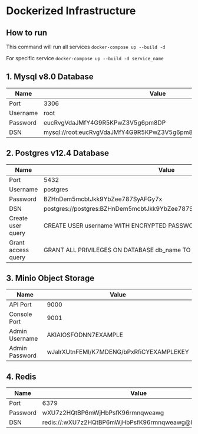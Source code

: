 # Dockerized Infrastructure

## How to run

This command will run all services
`docker-compose up --build -d`

For specific service 
`docker-compose up --build -d service_name`

## 1. Mysql v8.0 Database

|Name|Value|
|----|------|
|Port|3306|
|Username|root|
|Password|eucRvgVdaJMfY4G9R5KPwZ3V5g6pm8DP|
|DSN|mysql://root:eucRvgVdaJMfY4G9R5KPwZ3V5g6pm8DP@localhost:3306/`your_db`|

## 2. Postgres v12.4 Database

|Name|Value|
|----|------|
|Port|5432|
|Username|postgres|
|Password|BZHnDem5mcbtJkk9YbZee787SyAFGy7x|
|DSN|postgres://postgres:BZHnDem5mcbtJkk9YbZee787SyAFGy7x@localhost:5432/`your_db`|
|Create user query|CREATE USER username WITH ENCRYPTED PASSWORD 'user_password';|
|Grant access query|GRANT ALL PRIVILEGES ON DATABASE db_name TO username;|

## 3. Minio Object Storage

|Name|Value|
|----|------|
|API Port|9000|
|Console Port|9001|
|Admin Username|AKIAIOSFODNN7EXAMPLE|
|Admin Password|wJalrXUtnFEMI/K7MDENG/bPxRfiCYEXAMPLEKEY|

## 4. Redis

|Name|Value|
|----|------|
|Port|6379|
|Password|wXU7z2HQtBP6mWjHbPsfK96rmnqweawg|
|DSN|redis://:wXU7z2HQtBP6mWjHbPsfK96rmnqweawg@localhost:6379/|
